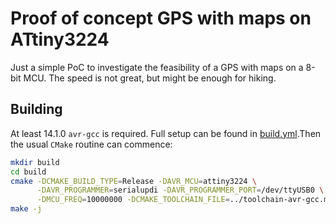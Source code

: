 # Proof of concept GPS with maps on ATtiny3224

Just a simple PoC to investigate the feasibility of a GPS with maps on a 8-bit MCU.
The speed is not great, but might be enough for hiking.

## Building

At least 14.1.0 `avr-gcc` is required. Full setup can be found in
[build.yml](.github/workflows/build.yml).Then the usual `CMake` routine can commence:

```sh
mkdir build
cd build
cmake -DCMAKE_BUILD_TYPE=Release -DAVR_MCU=attiny3224 \
      -DAVR_PROGRAMMER=serialupdi -DAVR_PROGRAMMER_PORT=/dev/ttyUSB0 \
      -DMCU_FREQ=10000000 -DCMAKE_TOOLCHAIN_FILE=../toolchain-avr-gcc.make ..
make -j
```

